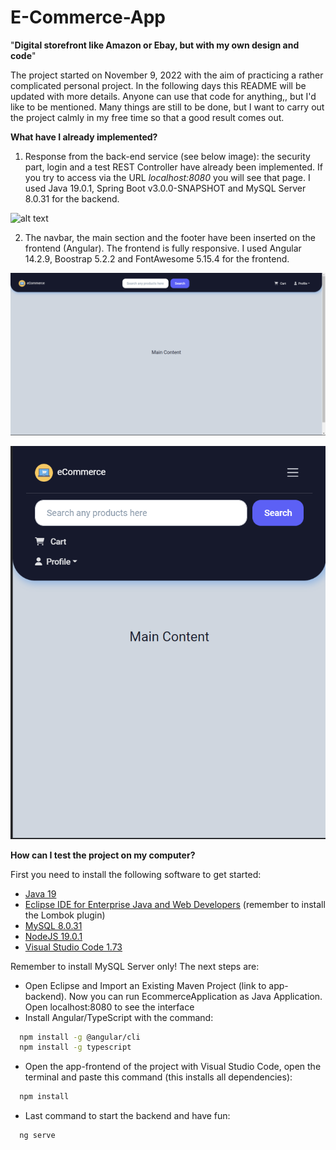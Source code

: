 # E-Commerce-App
"**Digital storefront like Amazon or Ebay, but with my own design and code**"

The project started on November 9, 2022 with the aim of practicing a rather complicated personal project. In the following days this README will be updated with more details. Anyone can use that code for anything,, but I'd like to be mentioned. Many things are still to be done, but I want to carry out the project calmly in my free time so that a good result comes out.

**What have I already implemented?**

1. Response from the back-end service (see below image): the security part, login and a test REST Controller have already been implemented. If you try to access via the URL *localhost:8080* you will see that page. I used Java 19.0.1, Spring Boot v3.0.0-SNAPSHOT and MySQL Server 8.0.31 for the backend.

![alt text](https://github.com/krishna-pilato/E-Commerce-App/blob/main/images/backend%20app%20screenshot%20-%20desktop.png?raw=true)

2. The navbar, the main section and the footer have been inserted on the frontend (Angular). The frontend is fully responsive. I used Angular 14.2.9, Boostrap 5.2.2 and FontAwesome 5.15.4 for the frontend.

![alt text](https://github.com/krishna-pilato/E-Commerce-App/blob/main/images/frontend%20app%20screenshot%20-%20desktop.png?raw=false)

![alt text](https://github.com/krishna-pilato/E-Commerce-App/blob/main/images/frontend%20app%20screenshot%20-%20mobile.png?raw=false)

**How can I test the project on my computer?**

First you need to install the following software to get started:

- [Java 19](https://www.oracle.com/java/technologies/javase/jdk19-archive-downloads.html "Java Download")
- [Eclipse IDE for Enterprise Java and Web Developers](https://www.eclipse.org/downloads/packages/release/2022-09/r/eclipse-ide-enterprise-java-and-web-developers "Eclipse Download") (remember to install the Lombok plugin)
- [MySQL 8.0.31](https://dev.mysql.com/downloads/mysql/ "MySQL Download")
- [NodeJS 19.0.1](https://nodejs.org/en/ "NodeJS Download")
- [Visual Studio Code 1.73](https://code.visualstudio.com/download "VS Code Download")

Remember to install MySQL Server only! The next steps are:

- Open Eclipse and Import an Existing Maven Project (link to app-backend). Now you can run EcommerceApplication as Java Application. Open localhost:8080 to see the interface
- Install Angular/TypeScript with the command:

```bash
  npm install -g @angular/cli
  npm install -g typescript
```
- Open the app-frontend of the project with Visual Studio Code, open the terminal and paste this command (this installs all dependencies):

```bash
  npm install
```

- Last command to start the backend and have fun:

```bash
  ng serve
```
